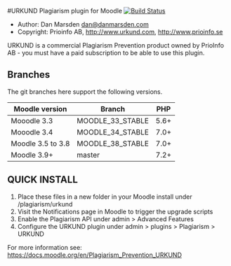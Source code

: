 #URKUND Plagiarism plugin for Moodle [![Build Status](https://travis-ci.org/danmarsden/moodle-plagiarism_urkund.svg?branch=master)](https://travis-ci.org/danmarsden/moodle-plagiarism_urkund)

* Author: Dan Marsden <dan@danmarsden.com>
* Copyright: Prioinfo AB, http://www.urkund.com, http://www.prioinfo.se

URKUND is a commercial Plagiarism Prevention product owned by PrioInfo AB - you must have a paid subscription to be able to use this plugin.

Branches
--------
The git branches here support the following versions.

| Moodle version     | Branch      | PHP  |
| ----------------- | ----------- | ---- |
| Mooodle 3.3   | MOODLE_33_STABLE | 5.6+ |
| Mooodle 3.4   | MOODLE_34_STABLE | 7.0+ |
| Moodle 3.5 to 3.8 | MOODLE_38_STABLE | 7.0+ |
| Moodle 3.9+ | master | 7.2+ |

## QUICK INSTALL
1. Place these files in a new folder in your Moodle install under /plagiarism/urkund
2. Visit the Notifications page in Moodle to trigger the upgrade scripts
3. Enable the Plagiarism API under admin > Advanced Features
4. Configure the URKUND plugin under admin > plugins > Plagiarism > URKUND

For more information see: https://docs.moodle.org/en/Plagiarism_Prevention_URKUND


